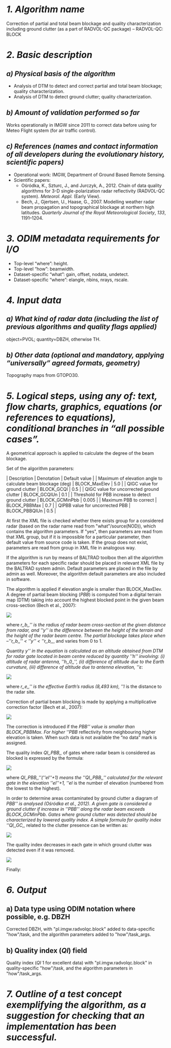 # *1. Algorithm name*
Correction of partial and total beam blockage and quality characterization including ground clutter (as a part of RADVOL-QC package) – RADVOL-QC: BLOCK

# *2. Basic description*
## *a) Physical basis of the algorithm*
* Analysis of DTM to detect and correct partial and total beam blockage; quality characterization.
* Analysis of DTM to detect ground clutter; quality characterization.

## *b) Amount of validation performed so far*
Works operationally in IMGW since 2011 to correct data before using for Meteo Flight system (for air traffic control).

## *c) References (names and contact information of all developers during the evolutionary history, scientific papers)*
* Operational work: IMGW, Department of  Ground Based Remote Sensing.
* Scientific papers: 
  * Ośródka, K., Szturc, J., and Jurczyk, A., 2012. Chain of data quality algorithms for 3-D single-polarization radar reflectivity (RADVOL-QC system). _Meteorol. Appl._ (Early View).
  * Bech, J., Gjertsen, U., Haase, G., 2007. Modelling weather radar beam propagation and topographical blockage at northern high latitudes. _Quarterly Journal of the Royal Meteorological Society_, *133*, 1191–1204.

# *3. ODIM metadata requirements for I/O*
* Top-level “where”: height. 
* Top-level “how”: beamwidth.
* Dataset-specific “what”: gain, offset, nodata, undetect.
* Dataset-specific “where”: elangle, nbins, nrays, rscale.

# *4. Input data*
## *a) What kind of radar data (including the list of previous algorithms and quality flags applied)*
object=PVOL; quantity=DBZH, otherwise TH.

## *b) Other data (optional and mandatory, applying “universally” agreed formats, geometry)*
Topography maps from GTOPO30.

# *5. Logical steps, using any of: text, flow charts, graphics, equations (or references to equations), conditional branches in “all possible cases”.*
A geometrical approach is applied to calculate the degree of the beam blockage. 

Set of the algorithm parameters:

| Description | Denotation | Default value |
| Maximum of elevation angle to calculate beam blockage (deg) | BLOCK_MaxElev | 5.0 |
| QIGC value for ground clutter | BLOCK_GCQI | 0.5 |
| QIGC value for uncorrected ground clutter | BLOCK_GCQIUn | 0.1 |
| Threshold for PBB increase to detect ground clutter | BLOCK_GCMinPbb | 0.005 |
| Maximum PBB to correct | BLOCK_PBBMax | 0.7 |
| QIPBB value for uncorrected PBB | BLOCK_PBBQIUn | 0.5 |

At first the XML file is checked whether there exists group for a considered radar (based on the radar name read from "what"/source(NOD)), which contains the algorithm parameters. If "yes", then parameters are read from that XML group, but if it is impossible for a particular parameter, then default value from source code is taken. If the group does not exist, parameters are read from <default> group in XML file in analogous way. 

If the algorithm is run by means of BALTRAD toolbox then all the algorirthm parameters for each specific radar should be placed in relevant XML file by the BALTRAD system admin. Default parameters are placed in the file by admin as well. Moreover, the algorithm default parameters are also included in software. 

The algorithm is applied if elevation angle is smaller than BLOCK_MaxElev. A degree of partial beam blocking (_PBB_) is computed from a digital terrain map (DTM) taking into account the highest blocked point in the given beam cross-section (Bech et al., 2007):

<img src="https://render.githubusercontent.com/render/math?math=PBB = \frac{y \sqrt{r_b^2 - y^2}%2B r_b^2 \arcsin \frac{y}{r_b}%2B\frac{\pi r_b^2}{2} }{\pi r_b^2}" />

<!--	
	#!latex 
	$ PBB = \frac{y \sqrt{r_b^2 - y^2}+ r_b^2 \arcsin \frac{y}{r_b}+\frac{\pi r_b^2}{2} }{\pi r_b^2}  $
-->	
	

where _r,,b,,'' is the radius of radar beam cross-section at the given distance from radar, and ''y'' is the difference between the height of the terrain and the height of the radar beam centre. The partial blockage takes place when –''r,,b,,'' < ''y'' < ''r,,b,,_, and varies from 0 to 1.

Quantity _y'' in the equation is calculated as an altitude obtained from DTM for radar gate located in beam centre reduced by quantity ''h'' involving: (i) altitude of radar antenna, ''h,,0,,'', (ii) difference of altitude due to the Earth curvature, (iii) difference of altitude due to antenna elevation, ''ε_:

<img src="https://render.githubusercontent.com/render/math?math=h = \sqrt{l^2%2Br%2Be^2%2B2lr_e \sin \epsilon} - r_e%2Bh_0" />

<!--	
	#!latex 
	$ h = \sqrt{l^2+r+e^2+2lr_e \sin \epsilon} - r_e+h_0  $
-->	
	
where _r,,e,,'' is the effective Earth’s radius (8,493 km), ''l_ is the distance to the radar site.

Correction of partial beam blocking is made by applying a multiplicative correction factor (Bech et al., 2007):

<img src="https://render.githubusercontent.com/render/math?math=Z_{cor} = Z%2B10 \log_{10} (1-PBB)^{-1}" />

<!--	
	#!latex 
	$ Z_{cor} = Z+10 \log_{10} (1-PBB)^{-1}  $
-->	

The correction is introduced if the _PBB'' value is smaller than BLOCK_PBBMax. For higher ''PBB_ reflectivity from neighbouring higher elevation is taken. When such data is not available the “no data” mark is assigned.

The quality index _QI,,PBB,,_ of gates where radar beam is considered as blocked is expressed by the formula:

<img src="https://render.githubusercontent.com/render/math?math=QI_{PBB} = \begin{cases}
1-PBB\qquad\qquad\qquad\qquad\qquad\qquad\qquad\text{for\ } PBB <= \text{BLOCK}\_\text{PBBMax} \\
(1-\text{BLOCK}\_\text{PBBMax})(QI_{PBB}(el%2B1))\qquad \text{for\ } PBB > \text{BLOCK}\_\text{PBBMax} \text{ and } el \text{ is not the number of the highest elevation\ }  \\
0\quad\qquad\qquad\qquad\qquad\qquad\qquad\qquad\qquad\text{for\ } PBB > \text{BLOCK}\_\text{PBBMax} \text{ and } el \text{ is the number of the highest elevation\ } 
\end{cases}" />

<!--	
	#!latex 
	$ QI_{PBB} = \begin{cases}
	1-PBB         & \textrm{for\ } PBB <= \text{BLOCK}\_\text{PBBMax} \\
	(1-\text{BLOCK}\_\text{PBBMax})(QI_{PBB}(el+1))      & \textrm{for\ } PBB > \text{BLOCK}\_\text{PBBMax} \text{ and } el \textrm{ is not the number of the highest elevation\ }  \\
	0             & \textrm{for\ } PBB > \text{BLOCK}\_\text{PBBMax} \text{ and } el \textrm{ is the number of the highest elevation\ } 
	\end{cases} $
-->	

where _QI,,PBB,,''(''el''+1) means the ''QI,,PBB,,'' calculated for the relevant gate in the elevation ''el''+1, ''el_ is the number of elevation (numbered from the lowest to the highest).

In order to determine areas contaminated by ground clutter a diagram of _PBB'' is analysed (Ośródka et al., 2012). A given gate is considered a ground clutter if increase in ''PBB'' along the radar beam exceeds BLOCK_GCMinPbb. Gates where ground clutter was detected should be characterized by lowered quality index. A simple formula for quality index ''QI,,GC,,_ related to the clutter presence can be written as:

<img src="https://render.githubusercontent.com/render/math?math=QI_{GC} = \begin{cases}
\text{BLOCK}\_\text{GCQI}\qquad\text{if ground clutter is detected and\ }PBB < \text{BLOCK}\_\text{PBBMax}   \\
1\qquad\qquad\qquad\qquad\: \text{otherwise\ }   
\end{cases}" />


<!--	
	#!latex 
	$ QI_{GC} = \begin{cases}
	\text{BLOCK}\_\text{GCQI}    & \textrm{if ground clutter is detected and\ }PBB < \text{BLOCK}\_\text{PBBMax}   \\
	1                            & \textrm{otherwise\ }   
	\end{cases} $
-->	

The quality index decreases in each gate in which ground clutter was detected even if it was removed.

<img src="https://render.githubusercontent.com/render/math?math=QI_{BLOCK} = QI_{PBB} \text{ x } QI_{GC}" />


Finally:

<!--	
	#!latex 
	$ QI_{BLOCK} = QI_{PBB} \text{ x } QI_{GC}  $
-->	

# *6. Output*
## a) Data type using ODIM notation where possible, e.g. DBZH
Corrected DBZH, with "pl.imgw.radvolqc.block" added to data-specific "how"/task, and the algorithm parameters added to "how"/task_args. 

## b) Quality index (_QI_) field
Quality index (_QI_ 1 for excellent data) with "pl.imgw.radvolqc.block" in quality-specific "how"/task, and the algorithm parameters in "how"/task_args.

# *7. Outline of a test concept exemplifying the algorithm, as a suggestion for checking that an implementation has been successful.*
